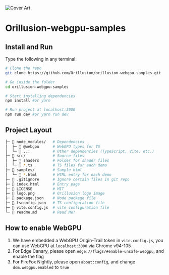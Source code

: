 ![Cover Art](https://github.com/Orillusion/orillusion-webgpu-samples/blob/main/logo.png)

# Orillusion-webgpu-samples

## Install and Run

Type the following in any terminal:

```bash
# Clone the repo
git clone https://github.com/Orillusion/orillusion-webgpu-samples.git

# Go inside the folder
cd orillusion-webgpu-samples

# Start installing dependencies
npm install #or yarn

# Run project at localhost:3000
npm run dev #or yarn run dev
```

## Project Layout

```bash
├─ 📂 node_modules/   # Dependencies
│  ├─ 📁 @webgpu      # WebGPU types for TS
│  └─ 📁 ...          # Other dependencies (TypeScript, Vite, etc.)
├─ 📂 src/            # Source files
│  ├─ 📁 shaders      # Folder for shader files
│  └─ 📄 *.ts         # TS files for each demo
├─ 📂 samples/        # Sample html
│  └─ 📄 *.html       # HTML entry for each demo
├─ 📄 .gitignore      # Ignore certain files in git repo
├─ 📄 index.html      # Entry page
├─ 📄 LICENSE         # MIT
├─ 📄 logo.png        # Orillusion logo image
├─ 📄 package.json    # Node package file
├─ 📄 tsconfig.json   # TS configuration file
├─ 📄 vite.config.js  # vite configuration file
└─ 📄 readme.md       # Read Me!
```

## How to enable WebGPU
1. We have embedded a WebGPU Origin-Trail token in `vite.config.js`, you can use WebGPU at `localhost:3000` via Chrome v94-105 
2. For Edge Canary, please open `edge://flags/#enable-unsafe-webgpu`, and enable the flag
3. For FireFox Nightly, please open `about:config`, and change `dom.webgpu.enabled` to `true`

##
